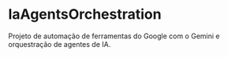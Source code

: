 # IaAgentsOrchestration
Projeto de automação de ferramentas do Google com o Gemini e orquestração de agentes de IA.
